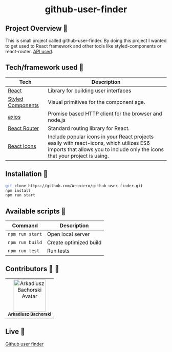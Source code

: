 <div align="center">

# github-user-finder

</div>

## Project Overview 🎉

This is small project called github-user-finder. By doing this project I wanted to get used to React framework and other tools like styled-components or react-router.
[API used](https://api.github.com/).

## Tech/framework used 🔧

| Tech                                                           | Description                                                                                                                                                            |
| -------------------------------------------------------------- | ---------------------------------------------------------------------------------------------------------------------------------------------------------------------- |
| [React](https://reactjs.org/)                                  | Library for building user interfaces                                                                                                                                   |
| [Styled Components](https://styled-components.com/)            | Visual primitives for the component age.                                                                                                                               |
| [axios](github.com/axios/axios)                                | Promise based HTTP client for the browser and node.js                                                                                                                  |
| [React Router](https://reactrouter.com/web/guides/quick-start) | Standard routing library for React.                                                                                                                                    |
| [React Icons](https://react-icons.github.io/react-icons/)      | Include popular icons in your React projects easily with react-icons, which utilizes ES6 imports that allows you to include only the icons that your project is using. |

## Installation 💾

```bash
git clone https://github.com/Aroniero/github-user-finder.git
npm install
npm run start
```

## Available scripts :scroll:​

| Command         | Description            |
| --------------- | ---------------------- |
| `npm run start` | Open local server      |
| `npm run build` | Create optimized build |
| `npm run test`  | Run tests              |

## Contributors :man: :woman:

<table>
  <tr>
    <td align="center"><a href="https://github.com/arkadiuszbachorski"><img src="https://avatars1.githubusercontent.com/u/60391032?s=460&u=fab6c781390dde0e4c9bec88c26029ed50c9acdd&v=4" width="100px;" alt="Arkadiusz Bachorski Avatar"/><br /><sub><b>Arkadiusz Bachorski</b></sub></a></td>
  </tr>
</table>



## Live  :rocket:

<a href="https://aroniero.github.io/github-user-finder/#/" target="_blank">Github user finder</a>

